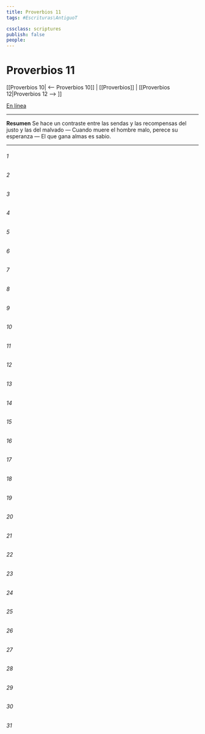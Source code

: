 ```yaml
---
title: Proverbios 11
tags: #Escrituras\AntiguoT

cssclass: scriptures
publish: false
people:
---
```


# Proverbios 11
[[Proverbios 10| <-- Proverbios 10]] | [[Proverbios]] | [[Proverbios 12|Proverbios 12 --> ]]

[En línea](https://churchofjesuschrist.org/study/scriptures/ot/prov/11?lang=spa)

---
__Resumen__
Se hace un contraste entre las sendas y las recompensas del justo y las del malvado — Cuando muere el hombre malo, perece su esperanza — El que gana almas es sabio.

---
###### 1 


###### 2 


###### 3 


###### 4 


###### 5 


###### 6 


###### 7 


###### 8 


###### 9 


###### 10 


###### 11 


###### 12 


###### 13 


###### 14 


###### 15 


###### 16 


###### 17 


###### 18 


###### 19 


###### 20 


###### 21 


###### 22 


###### 23 


###### 24 


###### 25 


###### 26 


###### 27 


###### 28 


###### 29 


###### 30 


###### 31 



